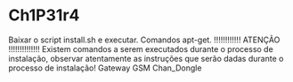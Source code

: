 # Ch1P31r4
Baixar o script install.sh e executar. Comandos apt-get.
!!!!!!!!!!!! ATENÇÃO !!!!!!!!!!!!!!
Existem comandos a serem executados durante o processo de instalação, observar atentamente as instruções que serão dadas durante o processo de instalação!
Gateway GSM Chan_Dongle
